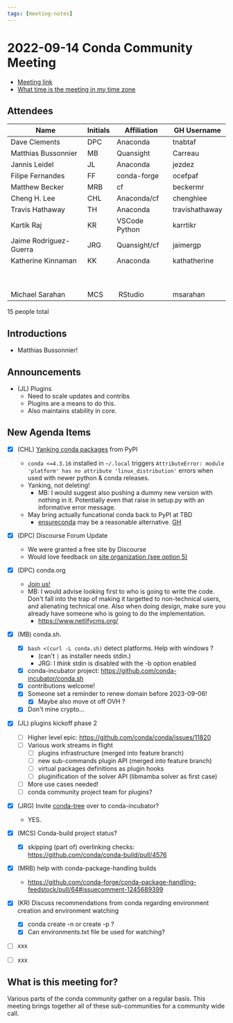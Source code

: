 ```yaml
---
tags: [meeting-notes]
---
```

# 2022-09-14 Conda Community Meeting

* [Meeting link](https://zoom.us/j/9138593505?pwd=SWh3dE1IK05LV01Qa0FJZ1ZpMzJLZz09)
* [What time is the meeting in my time zone](https://arewemeetingyet.com/UTC/2022-09-14/17:00/b/Conda%20community%20meeting)

## Attendees

| Name                     | Initials | Affiliation    | GH Username        |
| -------------------------| -------- | -------------- | ------------------ |
| Dave Clements            | DPC      | Anaconda       | tnabtaf            |
| Matthias Bussonnier      | MB       | Quansight      | Carreau            |
| Jannis Leidel            | JL       | Anaconda       | jezdez             |
| Filipe Fernandes         | FF       | conda-forge    | ocefpaf            |
| Matthew Becker           | MRB      | cf             | beckermr           |
| Cheng H. Lee             | CHL      | Anaconda/cf    | chenghlee          |
| Travis Hathaway          | TH       | Anaconda       | travishathaway     |
| Kartik Raj               | KR       | VSCode Python  | karrtikr           |
| Jaime Rodríguez-Guerra   | JRG      | Quansight/cf   | jaimergp           |
| Katherine Kinnaman       | KK       | Anaconda       | kathatherine       |
| | | | |
| | | | |
| Michael Sarahan | MCS | RStudio | msarahan |


15 people total


## Introductions

* Matthias Bussonnier!

## Announcements

* (JL) Plugins
    * Need to scale updates and contribs
    * Plugins are a means to do this.
    * Also maintains stability in core.

## New Agenda Items

- [x] (CHL) [Yanking conda packages](https://github.com/conda/conda/issues/11715) from PyPI
    - `conda <=4.3.16` installed in `~/.local` triggers `AttributeError: module 'platform' has no attribute 'linux_distribution'` errors when used with newer python & conda releases.
    - Yanking, not deleting!
        - MB: I would suggest also pushing a dummy new version with nothing in it. Potentially even that raise in setup.py with an informative error message.
    - May bring actually funcational conda back to PyPI at TBD
        - [ensureconda](https://pypi.org/project/ensureconda/) may be a reasonable alternative. [GH](https://github.com/conda-incubator/ensureconda)
- [x] (DPC) Discourse Forum Update
    - We were granted a free site by Discourse
    - Would love feedback on [site organization (see option 5)](https://miro.com/app/board/uXjVPZQh3iM=/)
- [x] (DPC) conda.org
    - [Join us!](https://github.com/conda-incubator/conda-dot-org)
    - MB: I would advise looking first to who is going to write the code. Don't fall into the trap of making it targetted to non-technical users, and alienating technical one. Also when doing design, make sure you already have someone who is going to do the implementation. 
        - https://www.netlifycms.org/
- [x] (MB) conda.sh.
    - [x] `bash <(curl -L conda.sh)` detect platforms. Help with windows ?
        - (can't ``|`` as installer needs stdin.)
        - JRG: I _think_ stdin is disabled with the -b option enabled
    - [x] conda-incubator project: https://github.com/conda-incubator/conda.sh
    - [x] contributions welcome!
    - [x] Someone set a reminder to renew domain before 2023-09-06!
        - [x] Maybe also move ot off OVH ?
    - [x] Don't mine crypto...
- [x] (JL) plugins kickoff phase 2
    - [ ] Higher level epic: https://github.com/conda/conda/issues/11820
    - [ ] Various work streams in flight
        - [ ] plugins infrastructure (merged into feature branch)
        - [ ] new sub-commands plugin API (merged into feature branch)
        - [ ] virtual packages definitions as plugin hooks
        - [ ] pluginification of the solver API (libmamba solver as first case)
    - [ ] More use cases needed!
    - [ ] conda community project team for plugins?
- [x] (JRG) Invite [conda-tree](https://github.com/rvalieris/conda-tree) over to conda-incubator?
    - YES.
- [x] (MCS) Conda-build project status? 
  - [x] skipping (part of) overlinking checks: https://github.com/conda/conda-build/pull/4576
- [x] (MRB) help with conda-package-handling builds 
    - https://github.com/conda-forge/conda-package-handling-feedstock/pull/64#issuecomment-1245689399
- [x] (KR) Discuss recommendations from conda regarding environment creation and environment watching
  - [x] conda create -n or create -p ?
  - [x] Can environments.txt file be used for watching?
- [ ] xxx
- [ ] xxx


## What is this meeting for?

Various parts of the conda community gather on a regular basis.  This meeting brings together all of these sub-communities for a community wide call.
